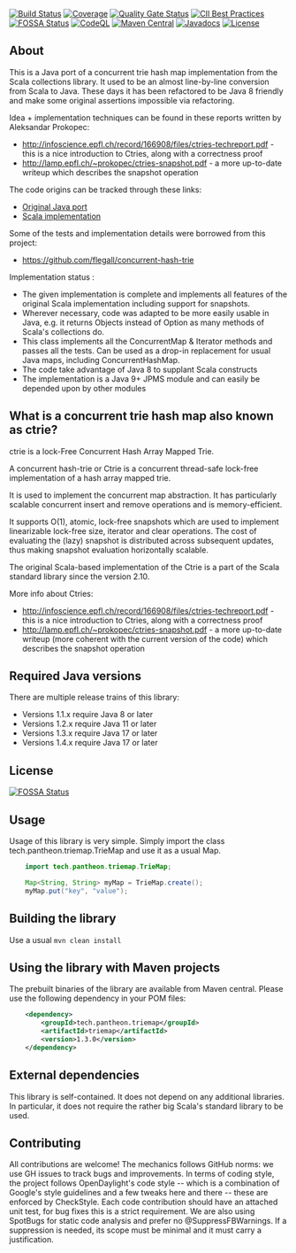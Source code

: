 [![Build Status](https://github.com/PANTHEONtech/triemap/actions/workflows/maven.yml/badge.svg?event=push)](https://github.com/PANTHEONtech/triemap/actions/workflows/maven.yml)
[![Coverage](https://sonarcloud.io/api/project_badges/measure?project=PANTHEONtech_triemap&metric=coverage)](https://sonarcloud.io/summary/new_code?id=PANTHEONtech_triemap)
[![Quality Gate Status](https://sonarcloud.io/api/project_badges/measure?project=PANTHEONtech_triemap&metric=alert_status)](https://sonarcloud.io/summary/new_code?id=PANTHEONtech_triemap)
[![CII Best Practices](https://bestpractices.coreinfrastructure.org/projects/2172/badge)](https://bestpractices.coreinfrastructure.org/projects/2172)
[![FOSSA Status](https://app.fossa.io/api/projects/git%2Bgithub.com%2FPantheonTechnologies%2Ftriemap.svg?type=shield)](https://app.fossa.io/projects/git%2Bgithub.com%2FPantheonTechnologies%2Ftriemap?ref=badge_shield)
[![CodeQL](https://github.com/PANTHEONtech/triemap/actions/workflows/codeql.yml/badge.svg?event=push)](https://github.com/PANTHEONtech/triemap/actions/workflows/codeql.yml)
[![Maven Central](https://maven-badges.herokuapp.com/maven-central/tech.pantheon.triemap/triemap/badge.svg)](https://maven-badges.herokuapp.com/maven-central/tech.pantheon.triemap/triemap)
[![Javadocs](https://www.javadoc.io/badge/tech.pantheon.triemap/triemap.svg)](https://www.javadoc.io/doc/tech.pantheon.triemap/triemap)
[![License](https://img.shields.io/badge/License-Apache%202.0-blue.svg)](https://opensource.org/licenses/Apache-2.0)

## About
This is a Java port of a concurrent trie hash map implementation from the Scala collections library. It used to be an almost line-by-line 
conversion from Scala to Java. These days it has been refactored to be Java 8 friendly and make some original assertions impossible via
refactoring.

Idea + implementation techniques can be found in these reports written by Aleksandar Prokopec:
   * http://infoscience.epfl.ch/record/166908/files/ctries-techreport.pdf - this is a nice introduction to Ctries, along with a correctness proof
   * http://lamp.epfl.ch/~prokopec/ctries-snapshot.pdf - a more up-to-date writeup which describes the snapshot operation

The code origins can be tracked through these links:
   *   [Original Java port](https://github.com/romix/java-concurrent-hash-trie-map)
   *   [Scala implementation](https://github.com/scala/scala/blob/930c85d6c96507d798d1847ea078eebf93dc0acb/src/library/scala/collection/concurrent/TrieMap.scala)

Some of the tests and implementation details were borrowed from this project:
   *  https://github.com/flegall/concurrent-hash-trie

Implementation status : 
   *   The given implementation is complete and implements all features of the original Scala implementation including support for 
       snapshots.
   *   Wherever necessary, code was adapted to be more easily usable in Java, e.g. it returns Objects instead of Option<V> as 
       many methods of Scala's collections do.
   *   This class implements all the ConcurrentMap & Iterator methods and passes all the tests. Can be used as a drop-in replacement
       for usual Java maps, including ConcurrentHashMap.
   *   The code take advantage of Java 8 to supplant Scala constructs
   *   The implementation is a Java 9+ JPMS module and can easily be depended upon by other modules


## What is a concurrent trie hash map also known as ctrie?
ctrie is a lock-Free Concurrent Hash Array Mapped Trie.

A concurrent hash-trie or Ctrie is a concurrent thread-safe lock-free implementation of a hash array mapped trie.
 
It is used to implement the concurrent map abstraction. It has particularly scalable concurrent insert and remove operations 
and is memory-efficient. 

It supports O(1), atomic, lock-free snapshots which are used to implement linearizable lock-free size, iterator and clear operations. 
The cost of evaluating the (lazy) snapshot is distributed across subsequent updates, thus making snapshot evaluation horizontally scalable.

The original Scala-based implementation of the Ctrie is a part of the Scala standard library since the version 2.10.

More info about Ctries:

- http://infoscience.epfl.ch/record/166908/files/ctries-techreport.pdf - this is a nice introduction to Ctries, along with a correctness proof
- http://lamp.epfl.ch/~prokopec/ctries-snapshot.pdf - a more up-to-date writeup (more coherent with the current version of the code) which describes the snapshot operation

## Required Java versions
There are multiple release trains of this library:
   * Versions 1.1.x require Java 8 or later
   * Versions 1.2.x require Java 11 or later
   * Versions 1.3.x require Java 17 or later
   * Versions 1.4.x require Java 17 or later

## License
[![FOSSA Status](https://app.fossa.io/api/projects/git%2Bgithub.com%2FPantheonTechnologies%2Ftriemap.svg?type=large)](https://app.fossa.io/projects/git%2Bgithub.com%2FPantheonTechnologies%2Ftriemap?ref=badge_large)


## Usage
Usage of this library is very simple. Simply import the class tech.pantheon.triemap.TrieMap and use it as a usual Map.

```java
    import tech.pantheon.triemap.TrieMap;

    Map<String, String> myMap = TrieMap.create();
    myMap.put("key", "value");
```

## Building the library

Use a usual `mvn clean install`

## Using the library with Maven projects
The prebuilt binaries of the library are available from Maven central. Please use the following dependency in your POM files:

```xml
    <dependency>
        <groupId>tech.pantheon.triemap</groupId>
        <artifactId>triemap</artifactId>
        <version>1.3.0</version>
    </dependency>
```

## External dependencies
This library is self-contained. It does not depend on any additional libraries. In particular, it does not require the rather big Scala's 
standard library to be used.


## Contributing
All contributions are welcome! The mechanics follows GitHub norms: we use GH issues to track bugs and improvements. In terms of coding style,
the project follows OpenDaylight's code style -- which is a combination of Google's style guidelines and a few tweaks here and there -- these
are enforced by CheckStyle. Each code contribution should have an attached unit test, for bug fixes this is a strict requirement.
We are also using SpotBugs for static code analysis and prefer no @SuppressFBWarnings. If a suppression is needed, its scope must be minimal
and it must carry a justification.
